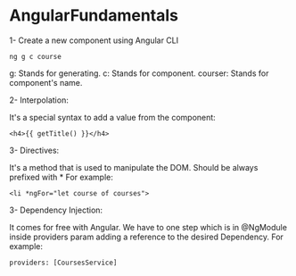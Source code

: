 # AngularFundamentals

1- Create a new component using Angular CLI

`ng g c course` 

g:       Stands for generating. 
c:       Stands for component.
courser: Stands for component's name.


2- Interpolation: 

It's a special syntax to add a value from the component:

`<h4>{{ getTitle() }}</h4>`


3- Directives: 

It's a method that is used to manipulate the DOM. Should be always prefixed with *
For example:

`<li *ngFor="let course of courses">`


3- Dependency Injection: 

It comes for free with Angular. We have to one step which is in @NgModule inside 
providers param adding a reference to the desired Dependency.
For example:

`providers: [CoursesService]`